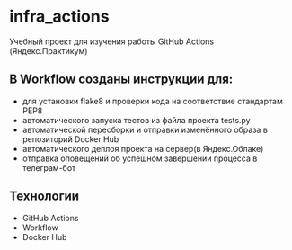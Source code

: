 # infra_actions
Учебный проект для изучения работы GitHub Actions (Яндекс.Практикум)

## В Workflow созданы инструкции для:

- для установки flake8 и проверки кода на соответствие стандартам PEP8
- автоматического запуска тестов из файла проекта tests.py
- автоматической пересборки и отправки изменённого образа в репозиторий Docker Hub
- автоматического деплоя проекта на сервер(в Яндекс.Облаке)
- отправка оповещений об успешном завершении процесса в телеграм-бот

## Технологии

-   GitHub Actions
-   Workflow
-   Docker Hub